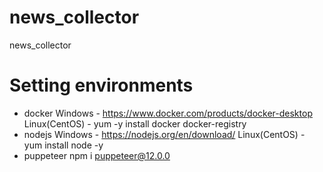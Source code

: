 # news_collector
news_collector

# Setting environments
 - docker
   Windows       - https://www.docker.com/products/docker-desktop
   Linux(CentOS) - yum -y install docker docker-registry
 - nodejs
   Windows       - https://nodejs.org/en/download/
   Linux(CentOS) - yum install node -y
 - puppeteer
  npm i puppeteer@12.0.0

#